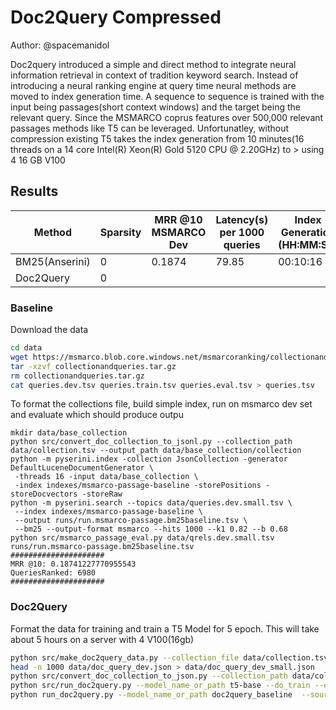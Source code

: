 # Doc2Query Compressed

Author: @spacemanidol

Doc2query introduced a simple and direct method to integrate neural information retrieval in context of tradition keyword search. Instead of introducing a neural ranking engine at query time neural methods are moved to index generation time. 
A sequence to sequence is trained with the input being passages(short context windows) and the target being the relevant query. Since the MSMARCO coprus features over 500,000 relevant passages methods like T5 can be leveraged. Unfortunatley, without compression existing T5 takes the index generation from 10 minutes(16 threads on a 14 core Intel(R) Xeon(R) Gold 5120 CPU @ 2.20GHz) to > using 4 16 GB V100
## Results

| Method       | Sparsity | MRR @10 MSMARCO Dev | Latency(s) per 1000 queries | Index Generation (HH:MM:SS)|Citation        |
|--------------|----------|---------------------|-----------------------------|----------------------------|----------------|
|BM25(Anserini)|0         |0.1874               |79.85                        |00:10:16                    |                |
|Doc2Query     |0         |


### Baseline
Download the data
```sh
cd data
wget https://msmarco.blob.core.windows.net/msmarcoranking/collectionandqueries.tar.gz
tar -xzvf collectionandqueries.tar.gz
rm collectionandqueries.tar.gz
cat queries.dev.tsv queries.train.tsv queries.eval.tsv > queries.tsv
```

To format the collections file, build simple index, run on msmarco dev set and evaluate which should produce outpu
```
mkdir data/base_collection
python src/convert_doc_collection_to_jsonl.py --collection_path data/collection.tsv --output_path data/base_collection/collection
python -m pyserini.index -collection JsonCollection -generator DefaultLuceneDocumentGenerator \
 -threads 16 -input data/base_collection \
 -index indexes/msmarco-passage-baseline -storePositions -storeDocvectors -storeRaw
python -m pyserini.search --topics data/queries.dev.small.tsv \
 --index indexes/msmarco-passage-baseline \
 --output runs/run.msmarco-passage.bm25baseline.tsv \
 --bm25 --output-format msmarco --hits 1000 --k1 0.82 --b 0.68
python src/msmarco_passage_eval.py data/qrels.dev.small.tsv runs/run.msmarco-passage.bm25baseline.tsv
#####################
MRR @10: 0.18741227770955543
QueriesRanked: 6980
#####################
```

### Doc2Query

Format the data for training and train a T5 Model for 5 epoch. This will take about 5 hours on a server with  4 V100(16gb)

```sh
python src/make_doc2query_data.py --collection_file data/collection.tsv --query_file data/queries.tsv --train_qrel_file data/qrels.train.tsv --dev_qrel_file data/qrels.dev.tsv --output_file_prefix data/doc_query_
head -n 1000 data/doc_query_dev.json > data/doc_query_dev_small.json
python src/convert_doc_collection_to_json.py --collection_path data/collection.tsv --output_path data/doc_query_to_predict.json
python src/run_doc2query.py --model_name_or_path t5-base --do_train --do_eval --evaluation_strategy steps --eval_steps 7858 --source_prefix "summarize: " --output_dir doc2query_baseline --overwrite_output_dir --per_device_train_batch_size=16 --per_device_eval_batch_size=16 --cache_dir cache/ --save_strategy epoch
python run_doc2query.py --model_name_or_path doc2query_baseline  --source_prefix "summarize: "  --do_predict --overwrite_output_dir --per_device_eval_batch_size=16 --text_column input --summary_column target

```
